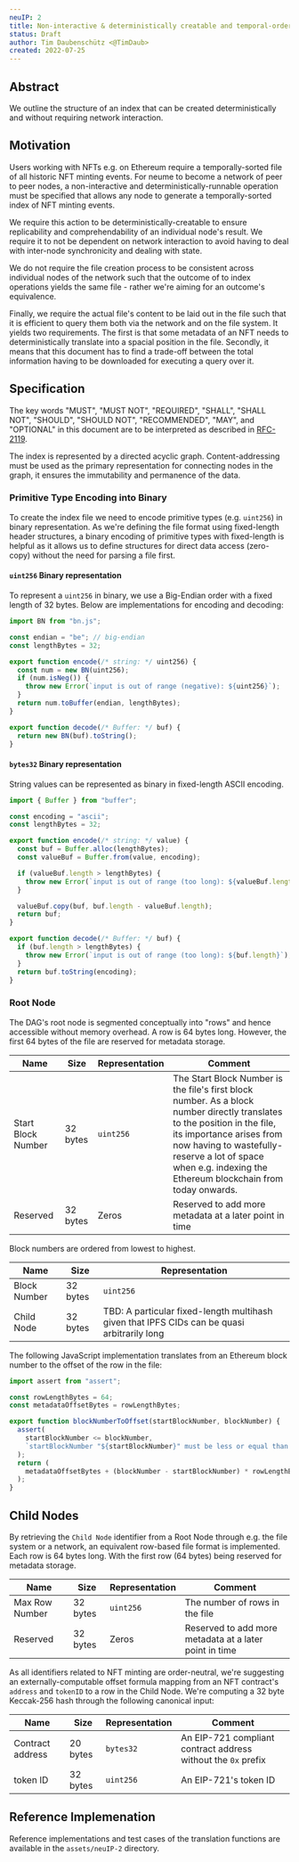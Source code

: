 ```yaml
---
neuIP: 2
title: Non-interactive & deterministically creatable and temporal-ordered NFT index
status: Draft
author: Tim Daubenschütz <@TimDaub>
created: 2022-07-25
---
```


## Abstract

We outline the structure of an index that can be created deterministically
and without requiring network interaction.

## Motivation

Users working with NFTs e.g. on Ethereum require a temporally-sorted file of
all historic NFT minting events. For neume to become a network of peer to peer
nodes, a non-interactive and deterministically-runnable operation must be
specified that allows any node to generate a temporally-sorted index of NFT
minting events.

We require this action to be deterministically-creatable to ensure
replicability and comprehendability of an individual node's result. We require
it to not be dependent on network interaction to avoid having to deal with
inter-node synchronicity and dealing with state.

We do not require the file creation process to be consistent across individual
nodes of the network such that the outcome of to index operations yields the
same file - rather we're aiming for an outcome's equivalence.

Finally, we require the actual file's content to be laid out in the file such
that it is efficient to query them both via the network and on the file system.
It yields two requirements. The first is that some metadata of an NFT needs to
deterministically translate into a spacial position in the file. Secondly, it
means that this document has to find a trade-off between the total information
having to be downloaded for executing a query over it.

## Specification

The key words "MUST", "MUST NOT", "REQUIRED", "SHALL", "SHALL NOT", "SHOULD",
"SHOULD NOT", "RECOMMENDED", "MAY", and "OPTIONAL" in this document are to be
interpreted as described in [RFC-2119](https://www.ietf.org/rfc/rfc2119.txt).

The index is represented by a directed acyclic graph. Content-addressing must
be used as the primary representation for connecting nodes in the graph, it
ensures the immutability and permanence of the data.

### Primitive Type Encoding into Binary

To create the index file we need to encode primitive types (e.g. `uint256`) in
binary representation. As we're defining the file format using fixed-length header
structures, a binary encoding of primitive types with fixed-length is helpful
as it allows us to define structures for direct data access (zero-copy) without
the need for parsing a file first.

#### `uint256` Binary representation

To represent a `uint256` in binary, we use a Big-Endian order with a fixed
length of 32 bytes. Below are implementations for encoding and decoding:

```js
import BN from "bn.js";

const endian = "be"; // big-endian
const lengthBytes = 32;

export function encode(/* string: */ uint256) {
  const num = new BN(uint256);
  if (num.isNeg()) {
    throw new Error(`input is out of range (negative): ${uint256}`);
  }
  return num.toBuffer(endian, lengthBytes);
}

export function decode(/* Buffer: */ buf) {
  return new BN(buf).toString();
}
```

#### `bytes32` Binary representation

String values can be represented as binary in fixed-length ASCII encoding.

```js
import { Buffer } from "buffer";

const encoding = "ascii";
const lengthBytes = 32;

export function encode(/* string: */ value) {
  const buf = Buffer.alloc(lengthBytes);
  const valueBuf = Buffer.from(value, encoding);

  if (valueBuf.length > lengthBytes) {
    throw new Error(`input is out of range (too long): ${valueBuf.length}`);
  }

  valueBuf.copy(buf, buf.length - valueBuf.length);
  return buf;
}

export function decode(/* Buffer: */ buf) {
  if (buf.length > lengthBytes) {
    throw new Error(`input is out of range (too long): ${buf.length}`);
  }
  return buf.toString(encoding);
}
```

### Root Node

The DAG's root node is segmented conceptually into "rows" and hence accessible
without memory overhead. A row is 64 bytes long. However, the first 64 bytes of
the file are reserved for metadata storage.

| Name               | Size     | Representation | Comment                                                                                                                                                                                                                                                               |
| ------------------ | -------- | -------------- | --------------------------------------------------------------------------------------------------------------------------------------------------------------------------------------------------------------------------------------------------------------------- |
| Start Block Number | 32 bytes | `uint256`      | The Start Block Number is the file's first block number. As a block number directly translates to the position in the file, its importance arises from now having to wastefully-reserve a lot of space when e.g. indexing the Ethereum blockchain from today onwards. |
| Reserved           | 32 bytes | Zeros          | Reserved to add more metadata at a later point in time                                                                                                                                                                                                                |

Block numbers are ordered from lowest to highest.

| Name         | Size     | Representation                                                                              |
| ------------ | -------- | ------------------------------------------------------------------------------------------- |
| Block Number | 32 bytes | `uint256`                                                                                   |
| Child Node   | 32 bytes | TBD: A particular fixed-length multihash given that IPFS CIDs can be quasi arbitrarily long |

The following JavaScript implementation translates from an Ethereum block number
to the offset of the row in the file:

```js
import assert from "assert";

const rowLengthBytes = 64;
const metadataOffsetBytes = rowLengthBytes;

export function blockNumberToOffset(startBlockNumber, blockNumber) {
  assert(
    startBlockNumber <= blockNumber,
    `startBlockNumber "${startBlockNumber}" must be less or equal than first block number "${blockNumber}"`
  );
  return (
    metadataOffsetBytes + (blockNumber - startBlockNumber) * rowLengthBytes
  );
}
```

## Child Nodes

By retrieving the `Child Node` identifier from a Root Node through e.g. the
file system or a network, an equivalent row-based file format is implemented.
Each row is 64 bytes long. With the first row (64 bytes) being reserved for
metadata storage.

| Name           | Size     | Representation | Comment                                                |
| -------------- | -------- | -------------- | ------------------------------------------------------ |
| Max Row Number | 32 bytes | `uint256`      | The number of rows in the file                         |
| Reserved       | 32 bytes | Zeros          | Reserved to add more metadata at a later point in time |

As all identifiers related to NFT minting are order-neutral, we're suggesting
an externally-computable offset formula mapping from an NFT contract's
`address` and `tokenID` to a row in the Child Node. We're computing a 32 byte
Keccak-256 hash through the following canonical input:

| Name             | Size     | Representation | Comment                                                       |
| ---------------- | -------- | -------------- | ------------------------------------------------------------- |
| Contract address | 20 bytes | `bytes32`      | An EIP-721 compliant contract address without the `0x` prefix |
| token ID         | 32 bytes | `uint256`      | An EIP-721's token ID                                         |

## Reference Implemenation

Reference implementations and test cases of the translation functions are
available in the `assets/neuIP-2` directory.
